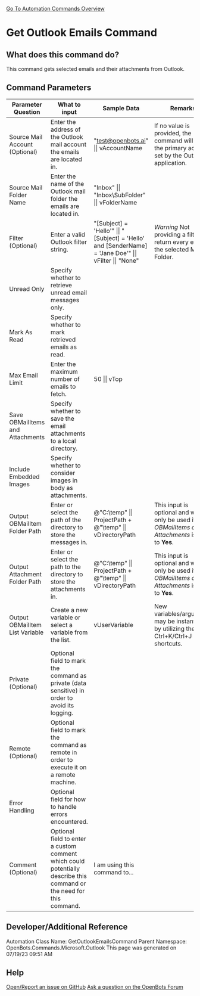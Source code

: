 <!--TITLE: Get Outlook Emails Command -->
<!-- SUBTITLE: a command in the Microsoft Commands\Outlook group. -->
[Go To Automation Commands Overview](/automation-commands)


# Get Outlook Emails Command


## What does this command do?
This command gets selected emails and their attachments from Outlook.


## Command Parameters
| Parameter Question   	| What to input  	|  Sample Data 	| Remarks  	|
| ---                    | ---               | ---           | ---       |
|Source Mail Account (Optional)|Enter the address of the Outlook mail account the emails are located in.|"test@openbots.ai" \|\| vAccountName|If no value is provided, the command will utilize the primary account set by the Outlook application.|
|Source Mail Folder Name|Enter the name of the Outlook mail folder the emails are located in.|"Inbox" \|\| "Inbox\\SubFolder" \|\| vFolderName||
|Filter (Optional)|Enter a valid Outlook filter string.|"[Subject] = 'Hello'" \|\| "[Subject] = 'Hello' and [SenderName] = 'Jane Doe'" \|\| vFilter \|\| "None"|*Warning* Not providing a filter will return every email in the selected Mail Folder.|
|Unread Only|Specify whether to retrieve unread email messages only.|||
|Mark As Read|Specify whether to mark retrieved emails as read.|||
|Max Email Limit|Enter the maximum number of emails to fetch.|50 \|\| vTop||
|Save OBMailItems and Attachments|Specify whether to save the email attachments to a local directory.|||
|Include Embedded Images|Specify whether to consider images in body as attachments.|||
|Output OBMailItem Folder Path|Enter or select the path of the directory to store the messages in.|@"C:\temp" \|\| ProjectPath + @"\temp" \|\| vDirectoryPath|This input is optional and will only be used if *Save OBMailItems and Attachments* is set to **Yes**.|
|Output Attachment Folder Path|Enter or select the path to the directory to store the attachments in.|@"C:\temp" \|\| ProjectPath + @"\temp" \|\| vDirectoryPath|This input is optional and will only be used if *Save OBMailItems and Attachments* is set to **Yes**.|
|Output OBMailItem List Variable|Create a new variable or select a variable from the list.|vUserVariable|New variables/arguments may be instantiated by utilizing the Ctrl+K/Ctrl+J shortcuts.|
|Private (Optional)|Optional field to mark the command as private (data sensitive) in order to avoid its logging.|||
|Remote (Optional)|Optional field to mark the command as remote in order to execute it on a remote machine.|||
|Error Handling|Optional field for how to handle errors encountered.|||
|Comment (Optional)|Optional field to enter a custom comment which could potentially describe this command or the need for this command.|I am using this command to...||


## Developer/Additional Reference
Automation Class Name: GetOutlookEmailsCommand
Parent Namespace: OpenBots.Commands.Microsoft.Outlook
This page was generated on 07/19/23 09:51 AM


## Help
[Open/Report an issue on GitHub](https://github.com/OpenBotsAI/OpenBots.Studio/issues/new)
[Ask a question on the OpenBots Forum](https://openbots.ai/forums/)
